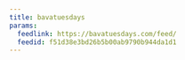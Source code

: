 ```yaml
---
title: bavatuesdays
params:
  feedlink: https://bavatuesdays.com/feed/
  feedid: f51d38e3bd26b5b00ab9790b944da1d1
---
```

